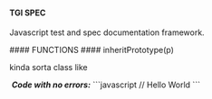 #### TGI SPEC
<p>Javascript test and spec documentation framework.</p>
#### FUNCTIONS
#### inheritPrototype(p)
<p>kinda sorta class like</p>
&nbsp;<b><i>Code with no errors:</i></b>
```javascript
// Hello World
```
<blockquote></blockquote>